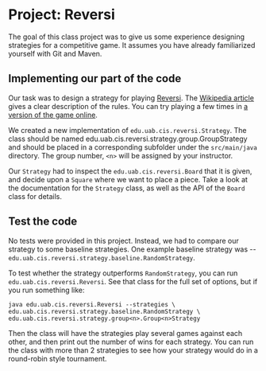 # Project: Reversi

The goal of this class project was to give us some experience designing strategies for a competitive game. It assumes you have already familiarized yourself with Git and Maven.

## Implementing our part of the code

Our task was to design a strategy for playing [Reversi](http://en.wikipedia.org/wiki/Reversi). The [Wikipedia article](http://en.wikipedia.org/wiki/Reversi) gives a clear description of the rules. You can try playing a few times in [a version of the game online](http://briannickel.brinkster.net/html5-reversi/).

We created a new implementation of `edu.uab.cis.reversi.Strategy`. The class should be named edu.uab.cis.reversi.strategy.group<n>.Group<n>Strategy and should be placed in a corresponding subfolder under the `src/main/java` directory. The group number, `<n>` will be assigned by your instructor.

Our `Strategy` had to inspect the `edu.uab.cis.reversi.Board` that it is given, and decide upon a `Square` where we want to place a piece. Take a look at the documentation for the `Strategy` class, as well as the API of the `Board` class for details.

## Test the code

No tests were provided in this project. Instead, we had to compare our strategy to some baseline strategies. One example baseline strategy was -- `edu.uab.cis.reversi.strategy.baseline.RandomStrategy`.

To test whether the strategy outperforms `RandomStrategy`, you can run `edu.uab.cis.reversi.Reversi`. See that class for the full set of options, but if you run something like:

    java edu.uab.cis.reversi.Reversi --strategies \
    edu.uab.cis.reversi.strategy.baseline.RandomStrategy \
    edu.uab.cis.reversi.strategy.group<n>.Group<n>Strategy

Then the class will have the strategies play several games against each other, and then print out the number of wins for each strategy. You can run the class with more than 2 strategies to see how your strategy would do in a round-robin style tournament.

